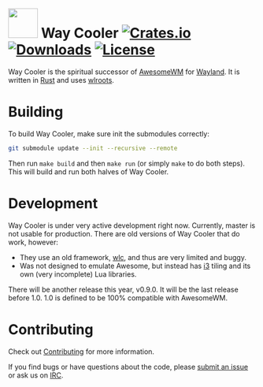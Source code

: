 # <img src="http://i.imgur.com/OGeL1nN.png" width="60"> Way Cooler [![Crates.io](https://img.shields.io/crates/v/way-cooler.svg)](https://crates.io/crates/way-cooler) [![Downloads](https://img.shields.io/crates/d/way-cooler.svg)](https://crates.io/crates/way-cooler) [![License](https://img.shields.io/badge/license-MIT-blue.svg)](https://github.com/way-cooler/way-cooler/)

Way Cooler is the spiritual successor of [AwesomeWM][] for [Wayland][]. It is written in [Rust][] and uses [wlroots][].


# Building
To build Way Cooler, make sure init the submodules correctly:

```bash
git submodule update --init --recursive --remote
```

Then run `make build` and then `make run` (or simply `make` to do both steps). This will build and run both halves of Way Cooler.

# Development

Way Cooler is under very active development right now. Currently, master is not usable for production. There are old versions of Way Cooler that do work, however:
* They use an old framework, [wlc][], and thus are very limited and buggy.
* Was not designed to emulate Awesome, but instead has [i3][] tiling and its own (very incomplete) Lua libraries.

There will be another release this year, v0.9.0. It will be the last release before 1.0. 1.0 is defined to be 100% compatible with AwesomeWM.

# Contributing
Check out [Contributing](Contributing.md) for more information.

If you find bugs or have questions about the code, please [submit an issue][] or ask us on [IRC][].

[Rust]: https://www.rust-lang.org
[Wayland]: https://wayland.freedesktop.org/
[wlc]: https://github.com/Cloudef/wlc
[AwesomeWM]: https://awesomewm.org/
[submit an issue]: https://github.com/Immington-Industries/way-cooler/issues/new
[wlroots]: https://github.com/swaywm/wlroots
[IRC]: https://webchat.freenode.net/?channels=awesome&uio=d4
[i3]: https://i3wm.org
